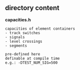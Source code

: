 ## directory content

**capacities.h**
```
capacities of element containers
- track switches
- signals
- level crossings
- segments

pre-defined here
definable at compile time
e.g.: -DTEST_NUM_SIG=500
```
